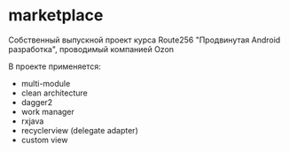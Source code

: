 # marketplace

Собственный выпускной проект курса Route256 "Продвинутая Android разработка", проводимый компанией Ozon

В проекте применяется:
- multi-module
- clean architecture
- dagger2
- work manager
- rxjava
- recyclerview (delegate adapter)
- custom view
